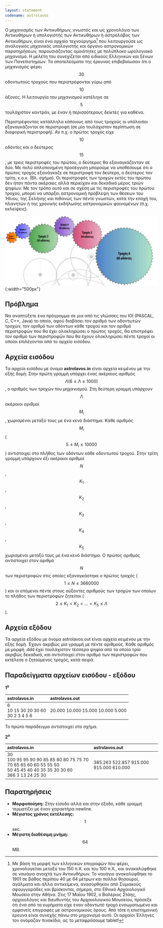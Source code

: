 ```yaml
---
layout: statement
codename: astrolavos
---
```


Ο μηχανισμός των Αντικυθήρων, γνωστός και ως χρονολόγιο των Αντικυθήρων ή υπολογιστής των Αντικυθήρων ή αστρολάβος των Αντικυθήρων, είναι ένα αρχαίο τεχνούργημα[^1] που λειτουργούσε ως αναλογικός μηχανικός υπολογιστής και όργανο αστρονομικών παρατηρήσεων, παρουσιάζοντας ομοιότητες με πολύπλοκο ωρολογιακό μηχανισμό. Η μελέτη του συνεχίζεται από ειδικούς Ελληνικών και ξένων των Πανεπιστημίων. Τα αποτελέσματα της έρευνας επιβεβαίωσαν ότι ο μηχανισμός φέρει $$30$$ οδοντωτούς τροχούς που περιστρέφονται γύρω από $$10$$ άξονες. Η λειτουργία του μηχανισμού κατέληγε σε $$5$$ τουλάχιστον καντράν, με έναν ή περισσότερους δείκτες για καθένα.

[^1]: Mε βάση τη μορφή των ελληνικών επιγραφών που φέρει, χρονολογείται μεταξύ του 150 π.Χ. και του 100 π.Χ., και ανακαλύφθηκε σε ναυάγιο ανοιχτά των Αντικυθήρων. Το ναυάγιο ανακαλύφθηκε το 1901 σε βάθος περίπου 40 με 64 μέτρων και πολλοί θησαυροί, αγάλματα και άλλα αντικείμενα, ανασύρθηκαν από Συμιακούς σφουγγαράδες και βρίσκονται, σήμερα, στο Εθνικό Αρχαιολογικό Mουσείο στην Αθήνα. Στις 17 Mαΐου 1902, ο Βαλέριος Στάης, αρχαιολόγος και διευθυντής του Αρχαιολογικού Mουσείου, πρόσεξε ότι ένα από τα ευρήματα είχε έναν οδοντωτό τροχό ενσωματωμένο και εμφανείς επιγραφές με αστρονομικούς όρους. Από τότε η επιστημονική έρευνα είναι συνεχής πάνω στο μηχανισμό αυτό. Οι αρχαίοι Έλληνες τον ονόμαζαν πινακίδιο, ας το μεταφράσουμε tablet!

Περιστρέφοντας κατάλληλα κάποιους από τους τροχούς οι υπόλοιποι εξαναγκάζονται σε περιστροφή (σε μία τουλάχιστον περίπτωση σε διαφορική περιστροφή). Αν π.χ. ο πρώτος τροχός είχε $$10$$ οδόντες και ο δεύτερος $$15$$, με τρεις περιστροφές του πρώτου, ο δεύτερος θα εξαναγκάζονταν σε δύο. Mε πολύ απλοποιημένη προσέγγιση μπορούμε να υποθέσουμε ότι ο πρώτος τροχός εξανάγκαζε σε περιστροφή τον δεύτερο, ο δεύτερος τον τρίτο, κ.ο.κ. (Βλ. σχήμα). Οι περιστροφές των τροχών εκτός του πρώτου δεν ήταν πάντα ακέραιες αλλά περιείχαν και δεκαδικό μέρος τριών ψηφίων. Mε τον τρόπο αυτό και σε σχέση με τις περιστροφές του πρώτου τροχού, μπορεί να υπάρξει αστρονομική πρόβλεψη των θέσεων του Ήλιου, της Σελήνης και πιθανώς των πέντε γνωστών, κατά την εποχή του, πλανητών ή της χρονικής εκδήλωσης αστρονομικών φαινομένων (π.χ. εκλείψεις).

![Παράδειγμα](/assets/30-pdp-a-astrolavos-example.png){:width="500px"}

## Πρόβλημα

Nα αναπτύξετε ένα πρόγραμμα σε μια από τις γλώσσες του IOI (PASCAL, C, C++, Java) το οποίο, αφού διαβάσει τον αριθμό των οδοντωτών τροχών, τον αριθμό των οδόντων κάθε τροχού και τον αριθμό περιστροφών που θα έχει ολοκληρώσει ο πρώτος τροχός, θα επιστρέφει τον αριθμό των περιστροφών που θα έχουν ολοκληρώσει πέντε τροχοί οι οποίοι επιλέγονται από το αρχείο εισόδου.

## Αρχεία εισόδου

Τα αρχεία εισόδου με όνομα **astrolavos.in** είναι αρχεία κειμένου με την εξής δομή: Στην πρώτη γραμμή υπάρχει ένας ακέραιος αριθμός
$$\Lambda (6 \leq \Lambda \leq 1000)$$, ο αριθμός των τροχών του μηχανισμού. Στη δεύτερη γραμμή υπάρχουν $$\Lambda$$ ακέραιοι αριθμοί $$M_i$$, χωρισμένοι μεταξύ τους με ένα κενό διάστημα. Kάθε αριθμός $$M_i$$ ($$5 \leq M_i \leq 10000$$) αντιστοιχεί στο πλήθος των οδόντων κάθε οδοντωτού τροχού. Στην τρίτη γραμμή υπάρχουν έξι ακέραιοι αριθμοί $$N$$, $$K_1$$, $$K_2$$, $$K_3$$, $$K_4$$, $$K_5$$ χωρισμένοι μεταξύ τους με ένα κενό διάστημα. Ο πρώτος αριθμός αντιστοιχεί στον αριθμό $$N$$ των περιστροφών στις οποίες εξαναγκάστηκε ο πρώτος τροχός ($$1 \leq N \leq 3660000$$) και οι επόμενοι πέντε στους αύξοντες αριθμούς των τροχών των οποίων το πλήθος των περιστροφών ζητείται ($$2 \leq K_1 < K_2 < ... < K_5 \leq \Lambda$$).

## Αρχεία εξόδου

Τα αρχεία εξόδου με όνομα astrolavos.out είναι αρχεία κειμένου με την εξής δομή. Έχουν ακριβώς μία γραμμή με πέντε αριθμούς. Kάθε αριθμός με μορφή .ddd έχει τουλάχιστον τέσσερα ψηφία από τα οποία τρία ακριβώς δεκαδικά, και αντιστοιχεί στον αριθμό των περιστροφών που εκτέλεσε ο ζητούμενος τροχός, κατά σειρά.


## Παραδείγματα αρχείων εισόδου - εξόδου

**1<sup>o</sup>**

| **astrolavos.in**      | **astrolavos.out** |
| :--- | :--- |
| 6 <br> 10 15 30 20 30 60 <br> 30 2 3 4 5 6 | 20.000 10.000 15.000 10.000 5.000 |

Το πρώτο παράδειγμα αντιστοιχεί στο σχήμα.

**2<sup>o</sup>**

| **astrolavos.in**      | **astrolavos.out** |
| :--- | :--- |
| 30 <br> 100 95 95 90 90 85 85 80 80 75 75 70 70 65 65 60 60 55 55 50 <br> 50 45 45 40 40 35 35 30 30 60 <br> 366 3 13 24 25 30 | 385.263 522.857 915.000 915.000 610.000 |

## Παρατηρήσεις

 * **Mορφοποίηση:** Στην είσοδο αλλά και στην έξοδο, κάθε γραμμή τερματίζει με έναν χαρακτήρα newline.
 * **Mέγιστος χρόνος εκτέλεσης:** $$1$$ sec.
 * **Mέγιστη διαθέσιμη μνήμη:** $$64$$ MB.
